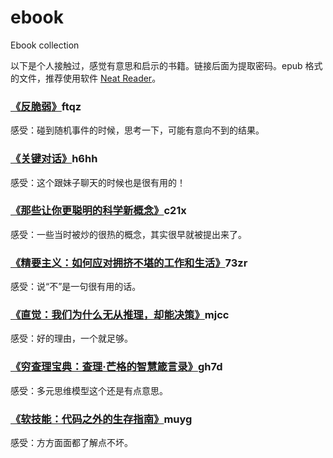 # ebook
Ebook collection

以下是个人接触过，感觉有意思和启示的书籍。链接后面为提取密码。epub 格式的文件，推荐使用软件 [Neat Reader](https://www.neat-reader.cn/)。

### [《反脆弱》](链接：https://pan.baidu.com/s/1p7cfRyHuW6-KqIYiq49QVA)ftqz
感受：碰到随机事件的时候，思考一下，可能有意向不到的结果。

### [《关键对话》](https://pan.baidu.com/s/1KHMhHY9rMkv7bvg-P4goIA)h6hh
感受：这个跟妹子聊天的时候也是很有用的！

### [《那些让你更聪明的科学新概念》](https://pan.baidu.com/s/1rSldmVY8-si3qcC5eW4YnQ)c21x
感受：一些当时被炒的很热的概念，其实很早就被提出来了。

### [《精要主义：如何应对拥挤不堪的工作和生活》](https://pan.baidu.com/s/1KzL-dyLp-4LseQPgeWTb0Q)73zr
感受：说“不”是一句很有用的话。

### [《直觉：我们为什么无从推理，却能决策》](https://pan.baidu.com/s/160AjnmuPmbPgzUZbsy_idw)mjcc
感受：好的理由，一个就足够。

### [《穷查理宝典：查理·芒格的智慧箴言录》](https://pan.baidu.com/s/1mO8i5b73R-CZdC6gPbuo0Q)gh7d
感受：多元思维模型这个还是有点意思。

### [《软技能：代码之外的生存指南》](https://pan.baidu.com/s/1Gf6GKoYovhhc49gSMeTT6w)muyg
感受：方方面面都了解点不坏。